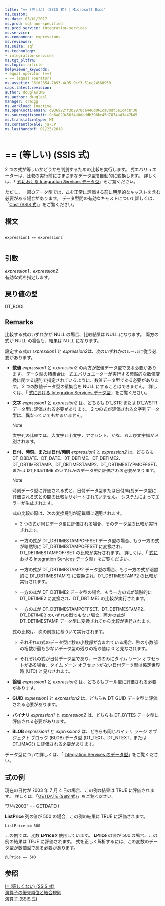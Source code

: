 ```yaml
---
title: "== (等しい) (SSIS 式) | Microsoft Docs"
ms.custom: 
ms.date: 03/01/2017
ms.prod: sql-non-specified
ms.prod_service: integration-services
ms.service: 
ms.component: expressions
ms.reviewer: 
ms.suite: sql
ms.technology:
- integration-services
ms.tgt_pltfrm: 
ms.topic: article
helpviewer_keywords:
- equal operator (==)
- == (equal operator)
ms.assetid: 36fd2354-7b93-4c95-9cf3-51ee24568950
caps.latest.revision: 
author: douglaslMS
ms.author: douglasl
manager: craigg
ms.workload: Inactive
ms.openlocfilehash: d936922ff3b2978ca446d061ca8ddf3e1c4cbf30
ms.sourcegitcommit: 9e6a029456f4a8daddb396bc45d7874a43a47b45
ms.translationtype: HT
ms.contentlocale: ja-JP
ms.lasthandoff: 01/25/2018
---
```

# <a name="-equal-ssis-expression"></a>== (等しい) (SSIS 式)
  2 つの式が等しいかどうかを判別するための比較を実行します。 式エバリュエーターは、比較の実行前にさまざまなデータ型を自動的に変換します。 詳しくは、「 [式における Integration Services データ型](../../integration-services/expressions/integration-services-data-types-in-expressions.md)」をご覧ください。  
  
 ただし、一部のデータ型では、式を正常に評価する前に明示的なキャストを含む必要がある場合があります。 データ型間の有効なキャストについて詳しくは、「[Cast &#40;SSIS 式&#41;](../../integration-services/expressions/cast-ssis-expression.md)」をご覧ください。  
  
## <a name="syntax"></a>構文  
  
```  
  
expression1 == expression2  
  
```  
  
## <a name="arguments"></a>引数  
 *expression1、expression2*  
 有効な式を指定します。  
  
## <a name="result-types"></a>戻り値の型  
 DT_BOOL  
  
## <a name="remarks"></a>Remarks  
 比較する式のいずれかが NULL の場合、比較結果は NULL になります。 両方の式が NULL の場合も、結果は NULL になります。  
  
 設定する式の *expression1* と *expression2*は、次のいずれかのルールに従う必要があります。  
  
-   **数値** *expression1* と *expression2* の両方が数値データ型である必要があります。 データ型の積集合は、式エバリュエーターが実行する暗黙的な数値変換に関する規則で指定されているように、数値データ型である必要があります。 2 つの数値データ型の積集合を NULL にすることはできません。 詳しくは、「 [式における Integration Services データ型](../../integration-services/expressions/integration-services-data-types-in-expressions.md)」をご覧ください。  
  
-   **文字** *expression1* と *expression2* は、どちらも DT_STR または DT_WSTR データ型に評価される必要があります。 2 つの式が評価される文字列データ型は、異なっていてもかまいません。  
  
    > [!NOTE]  
    >  文字列の比較では、大文字と小文字、アクセント、かな、および文字幅が区別されます。  
  
-   **日付、時刻、または日付/時刻** *expression1* と *expression2* は、どちらも DT_DBDATE、DT_DATE、DT_DBTIME、DT_DBTIME2、DT_DBTIMESTAMP、DT_DBTIMESTAMP2、DT_DBTIMESTAPMOFFSET、または DT_FILETIME のいずれかのデータ型に評価される必要があります。  
  
    > [!NOTE]  
    >  時刻データ型に評価される式と、日付データ型または日付/時刻データ型に評価される式との間の比較はサポートされていません。 システムによってエラーが生成されます。  
  
     式の比較の際は、次の変換規則が記載順に適用されます。  
  
    -   2 つの式が同じデータ型に評価される場合、そのデータ型の比較が実行されます。  
  
    -   一方の式が DT_DBTIMESTAMPOFFSET データ型の場合、もう一方の式が暗黙的に DT_DBTIMESTAMPOFFSET に変換され、DT_DBTIMESTAMPOFFSET の比較が実行されます。 詳しくは、「 [式における Integration Services データ型](../../integration-services/expressions/integration-services-data-types-in-expressions.md)」をご覧ください。  
  
    -   一方の式が DT_DBTIMESTAMP2 データ型の場合、もう一方の式が暗黙的に DT_DBTIMESTAMP2 に変換され、DT_DBTIMESTAMP2 の比較が実行されます。  
  
    -   一方の式が DT_DBTIME2 データ型の場合、もう一方の式が暗黙的に DT_DBTIME2 に変換され、DT_DBTIME2 の比較が実行されます。  
  
    -   一方の式が DT_DBTIMESTAMPOFFSET、DT_DBTIMESTAMP2、DT_DBTIME2 のいずれの型でもない場合、両方の式が DT_DBTIMESTAMP データ型に変換されてから比較が実行されます。  
  
     式の比較は、次の前提に基づいて実行されます。  
  
    -   それぞれの式のデータ型に秒の小数部が含まれている場合、秒の小数部の桁数が最も少ないデータ型の残りの桁の値は 0 と見なされます。  
  
    -   それぞれの式が日付データ型であり、一方のみにタイム ゾーン オフセットがある場合、タイム ゾーン オフセットがない日付データ型は協定世界時 (UTC) と見なされます。  
  
-   **論理** *expression1* と *expression2* は、どちらもブール型に評価される必要があります。  
  
-   **GUID** *expression1* と *expression2* は、どちらも DT_GUID データ型に評価される必要があります。  
  
-   **バイナリ** *expression1* と *expression2* は、どちらも DT_BYTES データ型に評価される必要があります。  
  
-   **BLOB** *expression1* と *expression2* は、どちらも同じバイナリ ラージ オブジェクト ブロック (BLOB) データ型 (DT_TEXT、DT_NTEXT、または DT_IMAGE) に評価される必要があります。  
  
 データ型について詳しくは、「 [Integration Services のデータ型](../../integration-services/data-flow/integration-services-data-types.md)」をご覧ください。  
  
## <a name="expression-examples"></a>式の例  
 現在の日付が 2003 年 7 月 4 日の場合、この例の結果は TRUE に評価されます。 詳しくは、「[GETDATE &#40;SSIS 式&#41;](../../integration-services/expressions/getdate-ssis-expression.md)」をご覧ください。  
  
 "7/4/2003" == GETDATE()  
  
 **ListPrice** 列の値が 500 の場合、この例の結果は TRUE に評価されます。  
  
```  
ListPrice == 500  
```  
  
 この例では、変数 **LPrice**を使用しています。 **LPrice** の値が 500 の場合、この例の結果は TRUE に評価されます。 式を正しく解析するには、この変数のデータ型が数値型である必要があります。  
  
```  
@LPrice == 500  
```  
  
## <a name="see-also"></a>参照  
 [!= (等しくない) (SSIS 式)](../../integration-services/expressions/unequal-ssis-expression.md)   
 [演算子の優先順位と結合規則](../../integration-services/expressions/operator-precedence-and-associativity.md)   
 [演算子 (SSIS 式)](../../integration-services/expressions/operators-ssis-expression.md)  
  
  

